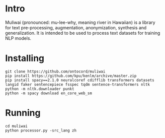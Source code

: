 # Intro
Muliwai (pronounced: mu-lee-why, meaning river in Hawaiian) is a library for text pre-processing, augmentation, anonymization, synthesis and generalization. It is intended to be used to process text datasets for training NLP models.

# Installing
```
git clone https://github.com/ontocord/muliwai
pip install https://github.com/kpu/kenlm/archive/master.zip
pip install spacy==2.1.0 neuralcoref cdifflib transformers datasets langid faker sentencepiece fsspec tqdm sentence-transformers nltk
python -m nltk.downloader punkt 
python -m spacy download en_core_web_sm
```

# Running
```
cd muliwai
python processor.py -src_lang zh
```
